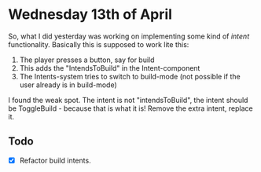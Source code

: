 # Wednesday 13th of April
So, what I did yesterday was working on implementing some kind of *intent* functionality.
Basically this is supposed to work lite this:
1. The player presses a button, say for build
2. This adds the "IntendsToBuild" in the Intent-component
3. The Intents-system tries to switch to build-mode (not possible if the user already is in build-mode)

I found the weak spot. The intent is not "intendsToBuild", the intent should be ToggleBuild - because that is what it is!
Remove the extra intent, replace it.
## Todo
- [x] Refactor build intents. 
